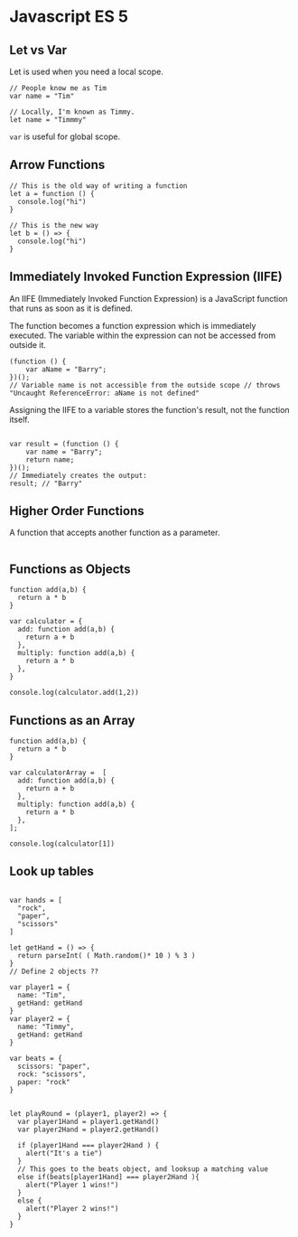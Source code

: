 # Javascript ES 5

## Let vs Var
Let is used when you need a local scope.
```JS
// People know me as Tim
var name = "Tim"
```

```JS
// Locally, I'm known as Timmy.
let name = "Timmmy"
```
`var` is useful for global scope.


## Arrow Functions
```JS
// This is the old way of writing a function
let a = function () {
  console.log("hi")
}

// This is the new way
let b = () => {
  console.log("hi")
}
```
## Immediately Invoked Function Expression (IIFE)

An IIFE (Immediately Invoked Function Expression) is a JavaScript function that runs as soon as it is defined.


The function becomes a function expression which is immediately executed. The variable within the expression can not be accessed from outside it.

```JS
(function () {
    var aName = "Barry";
})();
// Variable name is not accessible from the outside scope // throws "Uncaught ReferenceError: aName is not defined"

```
Assigning the IIFE to a variable stores the function's result, not the function itself.

```JS

var result = (function () {
    var name = "Barry";
    return name;
})();
// Immediately creates the output:
result; // "Barry"
```


## Higher Order Functions
A function that accepts another function as a parameter.

```JS

```


## Functions as Objects
```JS
function add(a,b) {
  return a * b
}

var calculator = {
  add: function add(a,b) {
    return a + b
  },
  multiply: function add(a,b) {
    return a * b
  },   
}

console.log(calculator.add(1,2))

```



## Functions as an Array
```JS
function add(a,b) {
  return a * b
}

var calculatorArray =  [
  add: function add(a,b) {
    return a + b
  },
  multiply: function add(a,b) {
    return a * b
  },  
];

console.log(calculator[1])

```


## Look up tables
```JS

var hands = [
  "rock",
  "paper",
  "scissors"
]

let getHand = () => {
  return parseInt( ( Math.random()* 10 ) % 3 )
}
// Define 2 objects ??

var player1 = {
  name: "Tim",
  getHand: getHand
}
var player2 = {
  name: "Timmy",
  getHand: getHand
}

var beats = {
  scissors: "paper",
  rock: "scissors",
  paper: "rock"
}


let playRound = (player1, player2) => {
  var player1Hand = player1.getHand()
  var player2Hand = player2.getHand()

  if (player1Hand === player2Hand ) {
    alert("It's a tie")
  }
  // This goes to the beats object, and looksup a matching value
  else if(beats[player1Hand] === player2Hand ){
    alert("Player 1 wins!")
  }
  else {
    alert("Player 2 wins!")
  }
}
```
